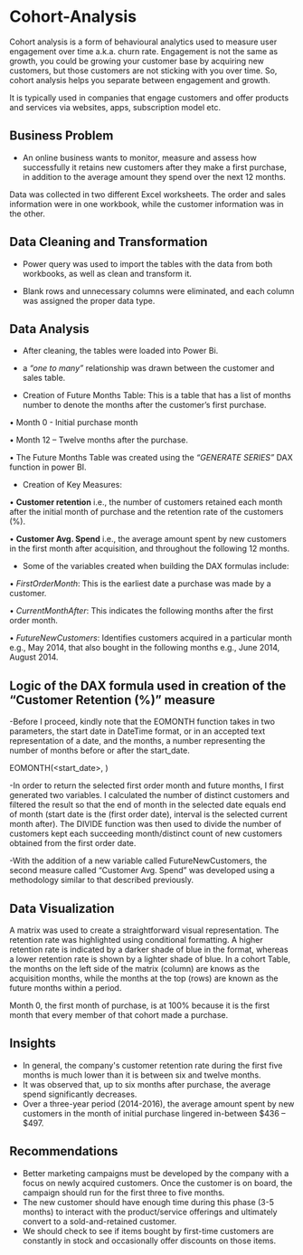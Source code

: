 # Cohort-Analysis

Cohort analysis is a form of behavioural analytics used to measure user engagement over time a.k.a. churn rate. Engagement is not the same as growth, you could be growing your customer base by acquiring new customers, but those customers are not sticking with you over time. So, cohort analysis helps you separate between engagement and growth.

It is typically used in companies that engage customers and offer products and services via websites, apps, subscription model etc.

## Business Problem

-	An online business wants to monitor, measure and assess how successfully it retains new customers after they make a first purchase, in addition to the average amount they spend over the next 12 months.

Data was collected in two different Excel worksheets. The order and sales information were in one workbook, while the customer information was in the other.

## Data Cleaning and Transformation

-	Power query was used to import the tables with the data from both workbooks, as well as clean and transform it.

-	Blank rows and unnecessary columns were eliminated, and each column was assigned the proper data type.

## Data Analysis

-	After cleaning, the tables were loaded into Power Bi.

-	a *“one to many”* relationship was drawn between the customer and sales table.

-	Creation of Future Months Table: This is a table that has a list of months number to denote the months after the customer’s first purchase.

•	Month 0 - Initial purchase month

•	Month 12 – Twelve months after the purchase.

•	The Future Months Table was created using the *“GENERATE SERIES”* DAX function in power BI.

-	Creation of Key Measures:

•	**Customer retention** i.e., the number of customers retained each month after the initial month of purchase and the retention rate of the customers (%).

•	**Customer Avg. Spend** i.e., the average amount spent by new customers in the first month after acquisition, and throughout the following 12 months.

-	Some of the variables created when building the DAX formulas include:

•	*FirstOrderMonth*: This is the earliest date a purchase was made by a customer.

•	*CurrentMonthAfter*: This indicates the following months after the first order month.

•	*FutureNewCustomers*: Identifies customers acquired in a particular month e.g., May 2014, that also bought in the following months e.g., June 2014, August 2014.

## Logic of the DAX formula used in creation of the “Customer Retention (%)” measure

-Before I proceed, kindly note that the EOMONTH function takes in two parameters, the start date in DateTime format, or in an accepted text representation of a date, and the months, a number representing the number of months before or after the start_date.

EOMONTH(<start_date>, <months>)

-In order to return the selected first order month and future months, I first generated two variables. I calculated the number of distinct customers and filtered the result so that the end of month in the selected date equals end of month (start date is the (first order date), interval is the selected current month after). The DIVIDE function was then used to divide the number of customers kept each succeeding month/distinct count of new customers obtained from the first order date.

-With the addition of a new variable called FutureNewCustomers, the second measure called “Customer Avg. Spend” was developed using a methodology similar to that described previously.

## Data Visualization

A matrix was used to create a straightforward visual representation. The retention rate was highlighted using conditional formatting. A higher retention rate is indicated by a darker shade of blue in the format, whereas a lower retention rate is shown by a lighter shade of blue.
In a cohort Table, the months on the left side of the matrix (column) are knows as the acquisition months, while the months at the top (rows) are known as the future months within a period.

Month 0, the first month of purchase, is at 100% because it is the first month that every member of that cohort made a purchase.

## Insights

-	In general, the company's customer retention rate during the first five months is much lower than it is between six and twelve months.
-	It was observed that, up to six months after purchase, the average spend significantly decreases.
-	Over a three-year period (2014-2016), the average amount spent by new customers in the month of initial purchase lingered in-between $436 – $497.

## Recommendations

-	Better marketing campaigns must be developed by the company with a focus on newly acquired customers. Once the customer is on board, the campaign should run for the first three to five months.
-	The new customer should have enough time during this phase (3-5 months) to interact with the product/service offerings and ultimately convert to a sold-and-retained customer.
-	We should check to see if items bought by first-time customers are constantly in stock and occasionally offer discounts on those items.
